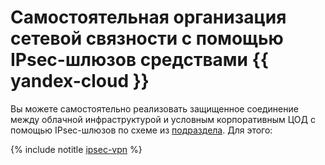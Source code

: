 # Самостоятельная организация сетевой связности с помощью IPsec-шлюзов средствами {{ yandex-cloud }}

Вы можете самостоятельно реализовать защищенное соединение между облачной инфраструктурой и условным корпоративным ЦОД с помощью IPsec-шлюзов по схеме из [подраздела](index.md). Для этого:

{% include notitle [ipsec-vpn](../../../_tutorials/infrastructure/ipsec/ipsec-vpn.md) %}